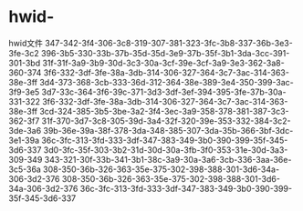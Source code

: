 # hwid-
hwid文件
347-342-3f4-306-3c8-319-307-381-323-3fc-3b8-337-36b-3e3-3fe-3c2
396-3b5-330-33b-37b-35d-35d-3e9-37b-35f-3b1-3da-3cc-391-301-3bd
31f-31f-3a9-3b9-30d-3c3-30a-3cf-39e-3cf-3a9-3e3-362-3a8-360-374
3f6-332-3df-3fe-38a-3db-314-306-327-364-3c7-3ac-314-363-38e-3ff
3d4-373-368-3cb-333-36d-312-364-38e-389-3e4-350-399-3ac-3f9-3e5
3d7-33c-364-3f6-39c-371-3d3-3df-3ef-394-395-3fe-37b-30a-331-322
3f6-332-3df-3fe-38a-3db-314-306-327-364-3c7-3ac-314-363-38e-3ff
3cd-324-385-3b5-3be-3a2-3f4-3ec-3a9-358-378-381-387-3c3-362-3f7
31f-370-3d7-3c8-305-39d-3a4-32f-320-39e-353-332-384-3c2-3de-3a6
39b-36e-39a-38f-378-3da-348-385-307-3da-35b-366-3bf-3dc-3e1-39a
36c-3fc-313-3fd-333-3df-347-383-349-3b0-390-399-35f-345-3d6-337
3d0-3fc-35f-303-3b2-31d-30d-30a-3fb-3f0-353-31e-30d-3a3-309-349
343-321-30f-33b-341-3b1-38c-3a9-30a-3a6-3cb-336-3aa-36e-3c5-36a
308-350-36b-326-363-35e-375-302-398-388-301-3d6-34a-306-3d2-376
308-350-36b-326-363-35e-375-302-398-388-301-3d6-34a-306-3d2-376
36c-3fc-313-3fd-333-3df-347-383-349-3b0-390-399-35f-345-3d6-337
